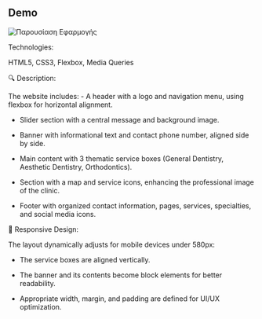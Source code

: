 ## Demo

![Παρουσίαση Εφαρμογής](demo.gif)

Technologies: 

HTML5, CSS3, Flexbox, Media Queries

🔍 Description:

The website includes: - A header with a logo and navigation menu, using flexbox for horizontal alignment.

- Slider section with a central message and background image.

- Banner with informational text and contact phone number, aligned side by side.

- Main content with 3 thematic service boxes (General Dentistry, Aesthetic Dentistry, Orthodontics).

- Section with a map and service icons, enhancing the professional image of the clinic.

- Footer with organized contact information, pages, services, specialties, and social media icons.

📱 Responsive Design:

The layout dynamically adjusts for mobile devices under 580px:

- The service boxes are aligned vertically.

- The banner and its contents become block elements for better readability.

- Appropriate width, margin, and padding are defined for UI/UX optimization.
